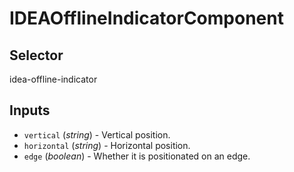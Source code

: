 # IDEAOfflineIndicatorComponent

## Selector

idea-offline-indicator

## Inputs

- `vertical` (*string*) - Vertical position.
- `horizontal` (*string*) - Horizontal position.
- `edge` (*boolean*) - Whether it is positionated on an edge.


